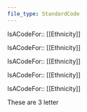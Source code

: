 ```yaml
---
file_type: StandardCode
---
```

IsACodeFor:: [[Ethnicity]]

IsACodeFor:: [[Ethnicity]]

IsACodeFor:: [[Ethnicity]]

IsACodeFor:: [[Ethnicity]]

IsACodeFor:: [[Ethnicity]]


These are 3 letter